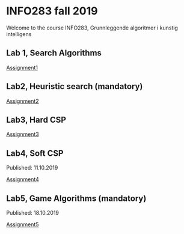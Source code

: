 # INFO283 fall 2019
Welcome to the course INFO283, Grunnleggende algoritmer i kunstig intelligens


## Lab 1, Search Algorithms
[Assignment1](https://github.com/SonjerBolan/INFO283_H2019/raw/master/Oppgave1.pdf)

## Lab2, Heuristic search (mandatory)
[Assignment2](https://github.com/SonjerBolan/INFO283_H2019/raw/master/Oppgave2.pdf)

## Lab3, Hard CSP
[Assignment3](https://github.com/SonjerBolan/INFO283_H2019/raw/master/Oppgave3.pdf)
 
## Lab4, Soft CSP
Published: 11.10.2019

[Assignment4](https://www.youtube.com/watch?v=dQw4w9WgXcQ)
 
## Lab5, Game Algorithms (mandatory)
Published: 18.10.2019

[Assignment5](https://www.youtube.com/watch?v=dQw4w9WgXcQ)
